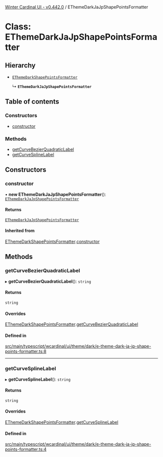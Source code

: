 [Winter Cardinal UI - v0.442.0](../index.md) / EThemeDarkJaJpShapePointsFormatter

# Class: EThemeDarkJaJpShapePointsFormatter

## Hierarchy

- [`EThemeDarkShapePointsFormatter`](EThemeDarkShapePointsFormatter.md)

  ↳ **`EThemeDarkJaJpShapePointsFormatter`**

## Table of contents

### Constructors

- [constructor](EThemeDarkJaJpShapePointsFormatter.md#constructor)

### Methods

- [getCurveBezierQuadraticLabel](EThemeDarkJaJpShapePointsFormatter.md#getcurvebezierquadraticlabel)
- [getCurveSplineLabel](EThemeDarkJaJpShapePointsFormatter.md#getcurvesplinelabel)

## Constructors

### constructor

• **new EThemeDarkJaJpShapePointsFormatter**(): [`EThemeDarkJaJpShapePointsFormatter`](EThemeDarkJaJpShapePointsFormatter.md)

#### Returns

[`EThemeDarkJaJpShapePointsFormatter`](EThemeDarkJaJpShapePointsFormatter.md)

#### Inherited from

[EThemeDarkShapePointsFormatter](EThemeDarkShapePointsFormatter.md).[constructor](EThemeDarkShapePointsFormatter.md#constructor)

## Methods

### getCurveBezierQuadraticLabel

▸ **getCurveBezierQuadraticLabel**(): `string`

#### Returns

`string`

#### Overrides

[EThemeDarkShapePointsFormatter](EThemeDarkShapePointsFormatter.md).[getCurveBezierQuadraticLabel](EThemeDarkShapePointsFormatter.md#getcurvebezierquadraticlabel)

#### Defined in

[src/main/typescript/wcardinal/ui/theme/dark/e-theme-dark-ja-jp-shape-points-formatter.ts:8](https://github.com/winter-cardinal/winter-cardinal-ui/blob/v0.442.0/src/main/typescript/wcardinal/ui/theme/dark/e-theme-dark-ja-jp-shape-points-formatter.ts#L8)

___

### getCurveSplineLabel

▸ **getCurveSplineLabel**(): `string`

#### Returns

`string`

#### Overrides

[EThemeDarkShapePointsFormatter](EThemeDarkShapePointsFormatter.md).[getCurveSplineLabel](EThemeDarkShapePointsFormatter.md#getcurvesplinelabel)

#### Defined in

[src/main/typescript/wcardinal/ui/theme/dark/e-theme-dark-ja-jp-shape-points-formatter.ts:4](https://github.com/winter-cardinal/winter-cardinal-ui/blob/v0.442.0/src/main/typescript/wcardinal/ui/theme/dark/e-theme-dark-ja-jp-shape-points-formatter.ts#L4)
